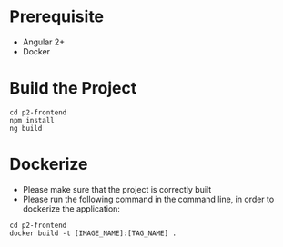 # Prerequisite
* Angular 2+
* Docker

# Build the Project
```
cd p2-frontend
npm install
ng build
```

# Dockerize
* Please make sure that the project is correctly built
* Please run the following command in the command line, in order to dockerize the application:
```
cd p2-frontend
docker build -t [IMAGE_NAME]:[TAG_NAME] .
```
